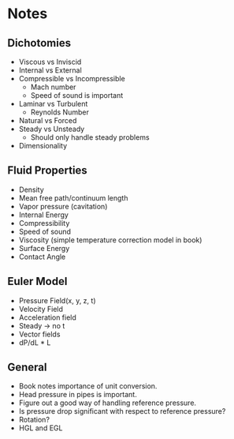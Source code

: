 Notes
=====

Dichotomies
-----------
- Viscous vs Inviscid
- Internal vs External
- Compressible vs Incompressible
  - Mach number
  - Speed of sound is important
- Laminar vs Turbulent
  - Reynolds Number
- Natural vs Forced
- Steady vs Unsteady
  - Should only handle steady problems
- Dimensionality

Fluid Properties
----------------
- Density
- Mean free path/continuum length
- Vapor pressure (cavitation)
- Internal Energy
- Compressibility
- Speed of sound
- Viscosity (simple temperature correction model in book)
- Surface Energy
- Contact Angle

Euler Model
-----------
- Pressure Field(x, y, z, t)
- Velocity Field
- Acceleration field
- Steady -> no t
- Vector fields
- dP/dL * L

General
-------
- Book notes importance of unit conversion.
- Head pressure in pipes is important.
- Figure out a good way of handling reference pressure.
- Is pressure drop significant with respect to reference pressure?
- Rotation?
- HGL and EGL
